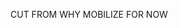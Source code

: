 
<!--These bursts of civic participation may affect
rulemaking [@Coglianese2001], but **this intuition has yet to be tested.**-->





<!-- OLD INTRO 
This dissertation explores the role of public pressure campaigns in U.S. federal agency rulemaking, a technocratic policy process where "public participation" is usually limited to sophisticated lobbying but occasionally includes millions of people mobilized by public pressure campaigns. Public comment periods on proposed policies purport to provide democratic accountability. Yet, theories of bureaucratic policymaking largely ignore the occasional bursts of civic engagement that generate the vast majority of public comments on proposed rules. To fill this gap, I build and test theories about the role of public pressure in policymaking. I collect and analyze millions of public comments to develop the first systematic measures of civic engagement and influence in bureaucratic policymaking. -->


<!-- -------------------------------------------------------------------
Who are these well-resourced groups?  
Do they lobby in other venues (like congressional policymaking)?  
Why should we consider these very select groups and their actions democratizing?  Perhaps they – themselves – are quite elitist?  Take this question head-on.  Maybe digging into the literature on membership groups would help here.  
Are super mobilizers different from others?

TODO: FROM SUSAN: 
-more about very few “policy advocacy organizations” that organize much of the mass commenting activity AND the “ordinary citizens” that are activated to submit a comment.  We need at least 1 or 2 very meaty paragraph(s) with many citations to past literature.  For example, “XXX (2013) used data on ___ to investigate policy advocacy organizations and found that they tend to ____.  In contrast, XXX (1975; see also XX, XX, XX) demonstrate that aren’t typically membership organizations because _____.  In sum, the interest group literature points to ____ as major factors in driving ____(see:  XXX, XXX, and XXX), but we still don’t fully understand how activity by these types of organizations might matter to bureaucracy policymaking, especially rulemaking.”  Put differently, what does the literature tell us about these groups and their lobbying?  This should explain what we currently know.  

These groups seem special, but I don’t know how (other than they are mostly environmental groups).  

Also, there must be policy advocacy organizations that don’t participate in rulemaking.  Why?  I DON'T KNOW!

Do all policy advocacy organizations use mass campaigns sometimes?  NO.

why is this so focused on environmental politics?  DIFFUSE PUBLIC INTERESTS REQUIRES MOBILIZATION.

Is there a threshold effect – groups need to have some funds to organize mass commenting campaigns.  What does that look like?  If that’s the case, then should we really consider them “less-resourced” (see abstract on page 42)?  How are we supposed to understand more or less-resourced (or is this just a proxy for private versus public)? CITE LOBBYING DONATIONS
--------------------------------------------------------------------------->







CUT FROM WHY MOBILIZE FOR NOW

<!--  % %  I theorize that activists' opportunities and strategies and latent public opinion drive engagement. -->


<!-- Leaving out Typology for now. 

### Types of Public Engagement

I classify supporters into three types: minimal supporters, passionate supporters, and inspired supporters. The number of each and ratios among them each describe key pieces of
political information. In the context of public
comments, minimal supporters submit comments that are exact copies of a form letter, essentially a petition signature. It is the minimal effort required to participate in a campaign. Commenters that also take time to add their own text to a form letter
indicate more intense preferences. For example, 37,127 commenters mobilized by EarthJustice submitted the same form, but 6,837 of them also added additional personalized comments. Mobilizing organizations often encourage their supporters to write personalized comments and emphasize the number of people who took the time to write personalized comments in their own comments. 
<!--For example, Earthjustice noted the number of people who wrote personalized comments when it uploaded its mass comment campaign. "Attached is the file containing the names of 37,127 individuals who have submitted public comments urging the Environmental Protection Agency to ban organophosphate and carbamate pesticides. In addition to signing on in support of the following letter, 6,837 individuals of the total number have submitted personalized comments." ([EPA-HQ-OPP-2012-0161-0087](https://www.regulations.gov/comment/EPA-HQ-OPP-2012-0161-0087))] ->

Finally, commenters who express
solidarity in similar but distinct phrases indicate they were inspired
indirectly, perhaps by a news story or a social media post about the campaign, as campaign messages spread beyond those initially
targeted.^[Some people in this latter category may engage purely on their own initiative, but any impact they have likely comes from their alignment with a coalition. Furthermore, as I show
    below, wholly original comments are rare.]   The third type indicates
potential contagion. Indications that messages spread beyond those
initially targeted may be especially powerful [@Kollman1998].

    
The size of each group offers political information to
policymakers, including coalition resources, the intensity of sentiment,
and the potential for conflict to spread. The first two types signal two
kinds of intensity or resolve. First, they show the mobilizers'
willingness to commit resources to the issue. Second, costly actions
show the intensity of opinions among the mobilized segment of the public
[@Dunleavy1991]. The number of people engaged by a campaign is not
strictly proportional to an organization's investment. The less people
care, the more it costs to mobilize them.

Thus, public pressure campaigns produce information about organizational resolve, the intensity of public demands, and the potential of the campaign or movement to grow. 
-->

<!--Following the typology developed above, indicators of a successful mobilization campaign include (1) the number
of comments supporting a coalition, (2) the effort per comment, and (3) the number of comments mobilized indirectly.-->

<!--
Hypothesis \@ref(hyp:disrupt) would be undermined if lobbying organizations
with less public support are no more likely to engage in outside
lobbying when their opponents do so. 

While @Potter2017 found industry
groups were no more likely to advocate for rules to be strengthened,
weakened or withdrawn, this does not mean that they are not more likely
to mobilize when their opponents do so.
-->

<!--
```{hypothesis, support, echo = TRUE}
Lobbying coalitions
mobilize mass engagement when they perceive the attentive public is on
their side, have sufficient resources, and perceive an opportunity to
influence policy.
```


The key part of Hypothesis \@ref(hyp:support) is that mobilizing is correlated with
existing public support, what might be called "grass-roots" support. 

 It is possible
that the "potentially mobilized" segments of the public are unrelated to
public support before being contacted by the campaign, for example, if
mobilization is driven more by partisan identities than issue
preferences.
-->
<!--If an organization does not perceive a
lobbying opportunity, it would be incorrect to call mobilization a
lobbying strategy. Many factors may contribute to perceived political
opportunities. For example, @Moore2017 finds that agencies that use high
levels of expertise (as defined by @Selin2015) receive fewer comments,
possibly because mobilizing organizations perceive these rules to be
less open to influence.-->
